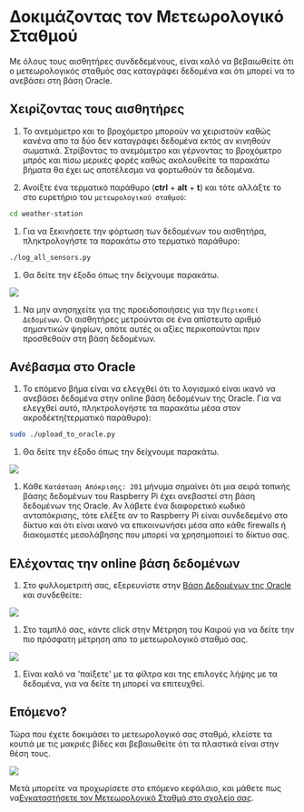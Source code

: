# Δοκιμάζοντας τον Μετεωρολογικό Σταθμού

Με όλους τους αισθητήρες συνδεδεμένους, είναι καλό να βεβαιωθείτε ότι ο μετεωρολογικός σταθμός σας καταγράφει δεδομένα και ότι μπορεί να το ανεβάσει στη βάση Oracle.

## Χειρίζοντας τους αισθητήρες
1. Το ανεμόμετρο και το βροχόμετρο μπορούν να χειριστούν καθώς κανένα απο τα δύο δεν καταγράφει δεδομένα εκτός αν κινηθούν σωματικά. Στρίβοντας το ανεμόμετρο και γέρνοντας το βροχόμετρο μπρός και πίσω μερικές φορές καθώς ακολουθείτε τα παρακάτω βήματα θα έχει ως αποτέλεσμα να φορτωθούν τα δεδομένα. 

1. Ανοίξτε ένα τερματικό παράθυρο (**ctrl** + **alt** + **t**) και τότε αλλάξτε το στο ευρετήριο του `μετεωρολογικού σταθμού`:

  ```bash
  cd weather-station
  ```

1. Για να ξεκινήσετε την φόρτωση των δεδομένων του αισθητήρα, πληκτρολογήστε τα παρακάτω στο τερματικό παράθυρο:

  ```bash
  ./log_all_sensors.py
  ```

1. Θα δείτε την έξοδο όπως την δείχνουμε παρακάτω.

  ![](images/test_01.png)

1. Να μην ανησηχείτε για της προειδοποιήσεις για την `Περικοπεί Δεδομένων`. Οι αισθητήρες μετρούνται σε ένα απίστευτο αριθμό σημαντικών ψηφίων, οπότε αυτές οι αξίες περικοπούνται πριν προσθεθούν στη βάση δεδομένων.

## Ανέβασμα στο Oracle

1. Το επόμενο βήμα είναι να ελεγχθεί ότι το λογισμικό είναι ικανό να ανεβάσει δεδομένα στην online βάση δεδομένων της Oracle. Για να ελεγχθεί αυτό, πληκτρολογήστε τα παρακάτω μέσα στον ακροδέκτη(τερματικό παράθυρο):

  ```bash
  sudo ./upload_to_oracle.py
  ```

1. Θα δείτε την έξοδο όπως την δείχνουμε παρακάτω.

  ![](images/test_02.png)

1. Κάθε `Κατάσταση Απόκρισης: 201` μήνυμα σημαίνει ότι μια σειρά τοπικής βάσης δεδομένων του Raspberry Pi έχει ανεβαστεί στη βάση δεδομένων της Oracle. Αν λάβετε ένα διαφορετικό κωδικό ανταπόκρισης, τότε ελέξτε αν το Raspberry Pi είναι συνδεδεμένο στο δίκτυο και ότι είναι ικανό να επικοινωνήσει μέσα απο κάθε firewalls ή διακομιστές μεσολάβησης που μπορεί να χρησημοποιεί το δίκτυο σας.

## Ελέχοντας την online βάση δεδομένων

1. Στο φυλλομετριτή σας, εξερευνίστε στην [Βάση Δεδομένων της Oracle](https://apex.oracle.com/pls/apex/f?p=81290:LOGIN_DESKTOP:0:::::&tz=1:00) και συνδεθείτε:

  ![](images/test_03.png)

1. Στο ταμπλό σας, κάντε click στην Μέτρηση του Καιρού για να δείτε την πιο πρόσφατη μέτρηση απο το μετεωρολογικό σταθμό σας.

  ![](images/test_04.png)

1. Είναι καλό να 'παίξετε' με τα φίλτρα και της επιλογές λήψης με τα δεδομένα, για να δείτε τη μπορεί να επιτευχθεί.

## Επόμενο?

Τώρα που έχετε δοκιμάσει το μετεωρολογικό σας σταθμό, κλείστε τα κουτιά με τις μακριές βίδες και βεβαιωθείτε ότι τα πλαστικά είναι στην θέση τους. 

  ![](images/close_up_station.png)

Μετά μπορείτε να προχωρίσετε στο επόμενο κεφάλαιο, και μάθετε πως να[Εγκαταστήσετε τον Μετεωρολογικό Σταθμό στο σχολείο σας](siting.md).
